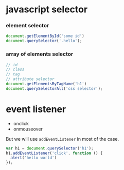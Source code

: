 # javascript selector    

###  element selector 

~~~js
document.getElementById('some id')
document.querySelector('.hello');
~~~

###  array of elements selector 

~~~js
// id 
// class 
// tag 
// attribute selector 
document.getElementsByTagName('h1')
document.querySelectorAll('css selector');
~~~

# event listener

* onclick
* onmouseover

But we will use `addEventListener` in most of the case.    

~~~js
var h1 = document.querySelector('h1');
h1.addEventListener('click', function () {
  alert('hello world')
});



~~~





